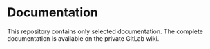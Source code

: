 # Documentation 

This repository contains only selected documentation. The complete documentation is available on the private GitLab wiki.